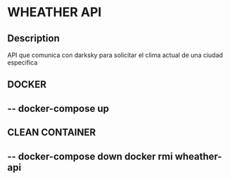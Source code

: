 # WHEATHER API

## Description
API que comunica con darksky para solicitar el clima actual de una ciudad especifica

## DOCKER

--
docker-compose up
--

## CLEAN CONTAINER
--
docker-compose down
docker rmi wheather-api
--